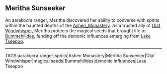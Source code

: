 ## Meritha Sunseeker

An aarakocra ranger, Meritha discovered her ability to converse with spirits within the haunted depths of the [Ashen_Monastery](../Places/Ashen_Monastery.md). As a trusted ally of [Olaf Windwhisper](Olaf_Windwhisper.md), Meritha protects the magical seeds that brought life to [Bummehilldes](../Places/Bummehilldes.md), fending off the demonic influences emerging from [Lake Tseepoo](../Places/Lake_Tseepoo.md).



---

TAGS:aarakocra|ranger|spirits|Ashen Monastery|Meritha Sunseeker|Olaf Windwhisper|magical seeds|Bummehilldes|demonic influences|Lake Tseepoo
